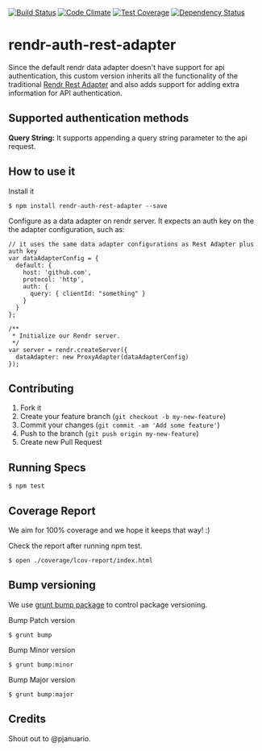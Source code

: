 [![Build Status](https://travis-ci.org/pjanuario/rendr-auth-rest-adapter.svg?branch=master)](https://travis-ci.org/pjanuario/rendr-auth-rest-adapter)
[![Code Climate](https://codeclimate.com/github/pjanuario/rendr-auth-rest-adapter/badges/gpa.svg)](https://codeclimate.com/github/pjanuario/rendr-auth-rest-adapter)
[![Test Coverage](https://codeclimate.com/github/pjanuario/rendr-auth-rest-adapter/badges/coverage.svg)](https://codeclimate.com/github/pjanuario/rendr-auth-rest-adapter)
[![Dependency Status](https://gemnasium.com/pjanuario/rendr-auth-rest-adapter.svg)](https://gemnasium.com/pjanuario/rendr-auth-rest-adapter)

# rendr-auth-rest-adapter
Since the default rendr data adapter doesn't have support for api authentication, this custom version inherits all the functionality of the traditional [Rendr Rest Adapter](https://github.com/rendrjs/rendr#dataadapter-config) and also adds support for adding extra information for API authentication.

## Supported authentication methods

**Query String:** It supports appending a query string parameter to the api request.

## How to use it

Install it

    $ npm install rendr-auth-rest-adapter --save

Configure as a data adapter on rendr server. It expects an auth key on the the adapter configuration, such as:

    // it uses the same data adapter configurations as Rest Adapter plus auth key
    var dataAdapterConfig = {
      default: {
        host: 'github.com',
        protocol: 'http',
        auth: {
          query: { clientId: "something" }
        }
      }
    };

    /**
     * Initialize our Rendr server.
     */
    var server = rendr.createServer({
      dataAdapter: new ProxyAdapter(dataAdapterConfig)
    });


## Contributing

1. Fork it
2. Create your feature branch (`git checkout -b my-new-feature`)
3. Commit your changes (`git commit -am 'Add some feature'`)
4. Push to the branch (`git push origin my-new-feature`)
5. Create new Pull Request

## Running Specs

    $ npm test

## Coverage Report

We aim for 100% coverage and we hope it keeps that way! :)

Check the report after running npm test.

    $ open ./coverage/lcov-report/index.html

## Bump versioning

We use [grunt bump package](https://www.npmjs.org/package/grunt-bump) to control package versioning.

Bump Patch version

    $ grunt bump

Bump Minor version

    $ grunt bump:minor

Bump Major version

    $ grunt bump:major

## Credits

Shout out to @pjanuario.
